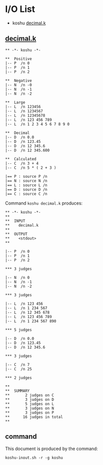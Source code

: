 # I/O List

- koshu [decimal.k](#decimalk)



## [decimal.k](decimal.k)

```
** -*- koshu -*-

**  Positive
|-- P  /n 0
|-- P  /n 1
|-- P  /n 2

**  Negative
|-- N  /n -0
|-- N  /n -1
|-- N  /n -2

**  Large
|-- L  /n 123456
|-- L  /n 1234567
|-- L  /n 12345678
|-- L  /n 123 456 789
|-- L  /n 1 2 3 4 5 6 7 8 9 0

**  Decimal
|-- D  /n 0.0
|-- D  /n 123.45
|-- D  /n 12 345.6
|-- D  /n 12 345.600

**  Calculated
|-- C  /n 3 + 4
|-- C  /n 5 * ( 2 + 3 )

|== P : source P /n
|== N : source N /n
|== L : source L /n
|== D : source D /n
|== C : source C /n
```

Command `koshu decimal.k` produces:

```
** -*- koshu -*-
**
**  INPUT
**    decimal.k
**
**  OUTPUT
**    <stdout>
**

|-- P  /n 0
|-- P  /n 1
|-- P  /n 2

*** 3 judges

|-- N  /n 0
|-- N  /n -1
|-- N  /n -2

*** 3 judges

|-- L  /n 123 456
|-- L  /n 1 234 567
|-- L  /n 12 345 678
|-- L  /n 123 456 789
|-- L  /n 1 234 567 890

*** 5 judges

|-- D  /n 0.0
|-- D  /n 123.45
|-- D  /n 12 345.6

*** 3 judges

|-- C  /n 7
|-- C  /n 25

*** 2 judges

**
**  SUMMARY
**       2 judges on C
**       3 judges on D
**       5 judges on L
**       3 judges on N
**       3 judges on P
**      16 judges in total
**
```



## command

This document is produced by the command:

```
koshu-inout.sh -r -g koshu
```
